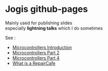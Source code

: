 # Jogis github-pages

Mainly used for publishing slides   
especially **lightning talks** which I do sometimes 


See : 

* [Microcontrollers Introduction](micro-controller-slides/)
* [Microcontrollers Part 2](micro-controllers-part2/)
* [Microcontrollers Part 4](micro-controllers-part4/)
* [What is a RepairCafe](lightning-talk-repaircafe/)

  


